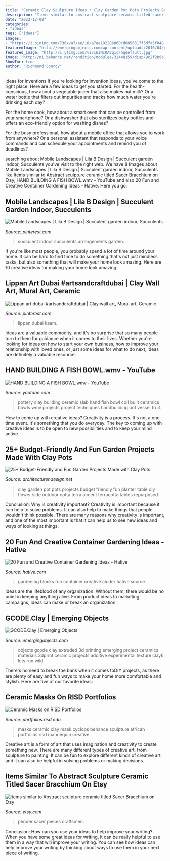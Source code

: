 ```yaml
---
title: "Ceramic Clay Sculpture Ideas : Clay Garden Pot Pots Projects Budget Friendly Fun Planter Table Diy Flower Side Outdoor Cotta Terra Accent Terracotta Tables Repurposed"
description: "Items similar to abstract sculpture ceramic titled sacer bracchium on etsy"
date: "2022-12-08"
categories:
- "ideas"
tags: ["ideas"]
images:
- "https://i.pinimg.com/736x/a7/ae/10/a7ae102286860cd8056317f5dfa5f048.jpg"
featuredImage: "http://emergingobjects.com/wp-content/uploads/2016/04/gcode_clay6.jpg"
featured_image: "http://i.ytimg.com/vi/IWiNcOA2qic/hqdefault.jpg"
image: "http://m1.behance.net/rendition/modules/32448159/disp/9c2f289b3e164308af0a290da2b8ca1b.JPG"
ShowToc: true
author: "Richmond Conroy"
---
```



ideas for inventions
If you're looking for invention ideas, you've come to the right place. Here are a few ideas to get you started.
For the health-conscious, how about a vegetable juicer that also makes nut milk? Or a water bottle that filters out impurities and tracks how much water you're drinking each day?

For the home cook, how about a smart oven that can be controlled from your smartphone? Or a dishwasher that also sterilizes baby bottles and offers an eco-friendly option for washing dishes?

For the busy professional, how about a mobile office that allows you to work from anywhere? Or a personal assistant that responds to your voice commands and can schedule your appointments and remind you of deadlines?

	

		
searching about Mobile Landscapes | Lila B Design | Succulent garden indoor, Succulents you've visit to the right web. We have 8 Images about Mobile Landscapes | Lila B Design | Succulent garden indoor, Succulents like Items similar to Abstract sculpture ceramic titled Sacer Bracchium on Etsy, HAND BUILDING A FISH BOWL.wmv - YouTube and also 20 Fun and Creative Container Gardening Ideas - Hative. Here you go:
		
    
## Mobile Landscapes | Lila B Design | Succulent Garden Indoor, Succulents

<img loading=lazy src="https://i.pinimg.com/736x/27/6e/ad/276ead646dff940df2d6b63c70559f14--indoor-succulents-succulent-arrangements.jpg" onerror="this.onerror=null;this.src='https://tse2.mm.bing.net/th?id=OIP.aGEI5JQ8ssGUl380i886OgHaJ3&amp;pid=15.1';" alt="Mobile Landscapes | Lila B Design | Succulent garden indoor, Succulents">

_Source: pinterest.com_

>succulent indoor succulents arrangements garden. 

	

If you're like most people, you probably spend a lot of time around your home. It can be hard to find time to do something that's not just mindless tasks, but also something that will make your home look amazing. Here are 10 creative ideas for making your home look amazing.

    
## Lippan Art Dubai #artsandcraftdubai | Clay Wall Art, Mural Art, Ceramic

<img loading=lazy src="https://i.pinimg.com/736x/a7/ae/10/a7ae102286860cd8056317f5dfa5f048.jpg" onerror="this.onerror=null;this.src='https://tse3.mm.bing.net/th?id=OIP.s5Q_apSGgXbRMd6nc3XuJAHaJ3&amp;pid=15.1';" alt="Lippan art dubai #artsandcraftdubai | Clay wall art, Mural art, Ceramic">

_Source: pinterest.com_

>lippan dubai kaam. 

	

Ideas are a valuable commodity, and it's no surprise that so many people turn to them for guidance when it comes to their lives. Whether you're looking for ideas on how to start your own business, how to improve your relationship with loved ones, or just some ideas for what to do next, ideas are definitely a valuable resource.

    
## HAND BUILDING A FISH BOWL.wmv - YouTube

<img loading=lazy src="http://i.ytimg.com/vi/IWiNcOA2qic/hqdefault.jpg" onerror="this.onerror=null;this.src='https://tse4.mm.bing.net/th?id=OIP.kAOOKPoSB22vQNB6oEpDcwHaFj&amp;pid=15.1';" alt="HAND BUILDING A FISH BOWL.wmv - YouTube">

_Source: youtube.com_

>pottery clay building ceramic slab hand fish bowl coil built ceramics bowls wmv projects project techniques handbuilding pot vessel fruit. 

	

How to come up with creative ideas?
Creativity is a process. It's not a one time event. It's something that you do everyday. The key to coming up with creative ideas is to be open to new possibilities and to keep your mind active.

    
## 25+ Budget-Friendly And Fun Garden Projects Made With Clay Pots

<img loading=lazy src="http://cdn.architecturendesign.net/wp-content/uploads/2015/05/AD-Clay-Pot-Garden-Projects-16.jpg" onerror="this.onerror=null;this.src='https://tse3.mm.bing.net/th?id=OIP.w16X7xbOGATCts3CwmyuPgHaLR&amp;pid=15.1';" alt="25+ Budget-Friendly and Fun Garden Projects Made with Clay Pots">

_Source: architecturendesign.net_

>clay garden pot pots projects budget friendly fun planter table diy flower side outdoor cotta terra accent terracotta tables repurposed. 

	

Conclusion: Why is creativity important?
Creativity is important because it can help to solve problems. It can also help to make things that people wouldn't think possible. There are many reasons why creativity is important, and one of the most important is that it can help us to see new ideas and ways of looking at things.

    
## 20 Fun And Creative Container Gardening Ideas - Hative

<img loading=lazy src="https://hative.com/wp-content/uploads/2014/11/container-gardening-ideas/14-cinder-blocks-gardening.jpg" onerror="this.onerror=null;this.src='https://tse4.mm.bing.net/th?id=OIP.eMey02n_35LoY1eX2tyIBwHaJ4&amp;pid=15.1';" alt="20 Fun and Creative Container Gardening Ideas - Hative">

_Source: hative.com_

>gardening blocks fun container creative cinder hative source. 

	

Ideas are the lifeblood of any organization. Without them, there would be no point in keeping anything alive. From product ideas to marketing campaigns, ideas can make or break an organization.

    
## GCODE.Clay | Emerging Objects

<img loading=lazy src="http://emergingobjects.com/wp-content/uploads/2016/04/gcode_clay6.jpg" onerror="this.onerror=null;this.src='https://tse3.mm.bing.net/th?id=OIP.uiLGJ5wDutczQrVntM8DPAHaE8&amp;pid=15.1';" alt="GCODE.Clay | Emerging Objects">

_Source: emergingobjects.com_

>objects gcode clay extruded 3d printing emerging project ceramics materials 3dprint ceramic projects additive experimental texture clay6 lets run wild. 

	

There's no need to break the bank when it comes toDIY projects, as there are plenty of easy and fun ways to make your home more comfortable and stylish. Here are five of our favorite ideas: 

    
## Ceramic Masks On RISD Portfolios

<img loading=lazy src="http://m1.behance.net/rendition/modules/32448159/disp/9c2f289b3e164308af0a290da2b8ca1b.JPG" onerror="this.onerror=null;this.src='https://tse4.mm.bing.net/th?id=OIP.Y1OtWnjRCn3KIS9cMDkT2QHaLD&amp;pid=15.1';" alt="Ceramic Masks on RISD Portfolios">

_Source: portfolios.risd.edu_

>masks ceramic clay mask cyclops behance sculpture african portfolios risd mannequin creative. 

	

Creative art is a form of art that uses imagination and creativity to create something new. There are many different types of creative art, from sculpture to painting. It can be fun to explore different kinds of creative art, and it can also be helpful in solving problems or making decisions.

    
## Items Similar To Abstract Sculpture Ceramic Titled Sacer Bracchium On Etsy

<img loading=lazy src="https://img0.etsystatic.com/000/0/6133200/il_570xN.286777686.jpg" onerror="this.onerror=null;this.src='https://tse2.mm.bing.net/th?id=OIP.75hA4TphmAwhYkLUuVF5JwHaLH&amp;pid=15.1';" alt="Items similar to Abstract sculpture ceramic titled Sacer Bracchium on Etsy">

_Source: etsy.com_

>pender sacer pieces craftsmen. 

	

Conclusion: How can you use your ideas to help improve your writing?
When you have some great ideas for writing, it can be really helpful to use them in a way that will improve your writing. You can see how ideas can help improve your writing by thinking about ways to use them in your next piece of writing.

